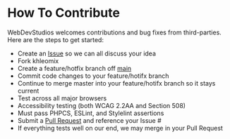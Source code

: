 # How To Contribute

WebDevStudios welcomes contributions and bug fixes from third-parties. Here are the steps to get started:

- Create an [Issue](https://github.com/WebDevStudios/khleomix/issues) so we can all discuss your idea
- Fork khleomix
- Create a feature/hotfix branch off [main](https://github.com/WebDevStudios/khleomix/tree/main)
- Commit code changes to your feature/hotifx branch
- Continue to merge master into your feature/hotifx branch so it stays current
- Test across all major browsers
- Accessibility testing (both WCAG 2.2AA and Section 508)
- Must pass PHPCS, ESLint, and Stylelint assertions
- Submit a [Pull Request](https://github.com/WebDevStudios/khleomix/pulls) and reference your Issue #
- If everything tests well on our end, we may merge in your Pull Request
